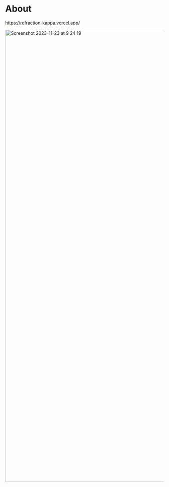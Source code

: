 # About
https://refraction-kappa.vercel.app/

<img width="1435" alt="Screenshot 2023-11-23 at 9 24 19" src="https://github.com/shu913/Refraction/assets/80469652/78339c12-39a4-428d-b976-0c318ddd033f">
